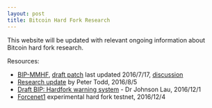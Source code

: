 ```yaml
---
layout: post
title: Bitcoin Hard Fork Research
---
```


This website will be updated with relevant ongoing information about Bitcoin hard fork research.

Resources: 

- [BIP-MMHF](https://github.com/luke-jr/bips/blob/bip-mmhf/bip-mmhf.mediawiki), [draft patch](https://github.com/luke-jr/bitcoin/compare/bc94b87%E2%80%A6luke-jr:hardfork2016) last updated 2016/7/17, [discussion](https://lists.linuxfoundation.org/pipermail/bitcoin-dev/2016-February/012377.html)
- [Research update](https://petertodd.org/2016/hardforks-after-the-segwit-blocksize-increase) by Peter Todd, 2016/8/5
- [Draft BIP: Hardfork warning system](https://lists.linuxfoundation.org/pipermail/bitcoin-dev/2016-December/013332.html) - Dr Johnson Lau, 2016/12/1
- [Forcenet1](https://lists.linuxfoundation.org/pipermail/bitcoin-dev/2016-December/013338.html) experimental hard fork testnet, 2016/12/4

